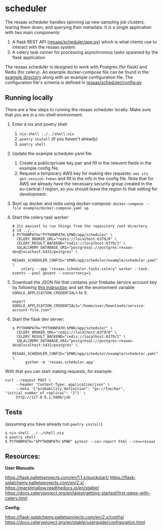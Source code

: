 # scheduler

The resaas scheduler handles spinning up new sampling job clusters, tearing them down, and querying their metadata.
It is a single application with two main components:

1. A flask REST API ([resaas/scheduler/app.py](resaas/scheduler/app.py)) which is what clients use to interact with the resaas system.
2. A celery task runner for processing asynchronous tasks spawned by the flask application

The resaas scheduler is designed to work with Postgres (for flask) and Redis (for celery). An example docker-compose file can be found in the [example directory](./example) along with
an example configuration file. The configuration file's schema is defined in [resaas/scheduler/config.py](resaas/scheduler/config.py).

## Running locally

There are a few steps to running the resaas scheduler locally. Make sure that you
are in a nix-shell environment.

1.  Enter a nix and poetry shell
    1. `nix-shell ../../shell.nix`
    1. `poetry install` (if you haven't already)
    1. `poetry shell`
1.  Update the example scheduler.yaml file
    1. Create a public/private key pair and fill in the relevent fields in the example config file.
    1. Request a temporary AWS key for making dev requests: `aws sts get-session-token` and fill in the info in the config file. Note that for AWS
       we already have the necessary security group created in the eu-central-1 region,
       so you should leave the region to that setting for development.
1.  Boot up docker and redis using docker-compose: `docker-compose --file example/docker-compose.yaml up`
1.  Start the celery task worker:

    ```shell
    # Its easiest to run things from the repository root directory
    $ cd ../..
    $ PYTHONPATH="PYTHONPATH:$PWD/app/scheduler" \
      CELERY_BROKER_URL="redis://localhost:6379/0" \
      CELERY_RESULT_BACKEND="redis://localhost:6379/1" \
      SQLALCHEMY_DATABASE_URI="postgresql://postgres:resaas-dev@localhost:5432/postgres" \
      RESAAS_SCHEDULER_CONFIG="$PWD/app/scheduler/example/scheduler.yaml" \
        celery --app "resaas.scheduler.tasks.celery" worker --task-events --pool gevent --concurrency=1
    ```

1.  Download the JSON file that contains your firebase service account key by following [this instruction](https://firebase.google.com/docs/admin/setup/#initialize-sdk) and set the environment variable `GOOGLE_APPLICATION_CREDENTIALS` to it:

    ```shell
    export GOOGLE_APPLICATION_CREDENTIALS="/home/user/Downloads/service-account-file.json"
    ```

1.  Start the flask dev server:

    ```shell
    $ PYTHONPATH="PYTHONPATH:$PWD/app/scheduler" \
      CELERY_BROKER_URL="redis://localhost:6379/0" \
      CELERY_RESULT_BACKEND="redis://localhost:6379/1" \
      SQLALCHEMY_DATABASE_URI="postgresql://postgres:resaas-dev@localhost:5432/postgres" \
      RESAAS_SCHEDULER_CONFIG="$PWD/app/scheduler/example/scheduler.yaml" \
          python -m 'resaas.scheduler.app'
    ```

With that you can start making requests, for example:

```shell
curl --request POST \
     --header "Content-Type: application/json" \
     --data '{"probability_definition": "gs://foo/bar", "initial_number_of_replicas": "2"}' \
     http://127.0.0.1:5000/job
```

## Tests

(assuming you have already run `poetry install`)

```shell
$ nix-shell ../../shell.nix
$ poetry shell
$ PYTHONPATH="$PYTHONPATH:$PWD" pytest --cov-report html --cov=resaas
```

## Resources:

**User Manuals:**

https://flask.palletsprojects.com/en/1.1.x/quickstart/
https://flask-sqlalchemy.palletsprojects.com/en/2.x/
https://marshmallow.readthedocs.io/en/stable/
https://docs.celeryproject.org/en/latest/getting-started/first-steps-with-celery.html

**Config:**

https://flask-sqlalchemy.palletsprojects.com/en/2.x/config/
https://docs.celeryproject.org/en/stable/userguide/configuration.html
